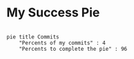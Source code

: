 # My Success Pie

```mermaid

pie title Commits
    "Percents of my commits" : 4
    "Percents to complete the pie" : 96
```